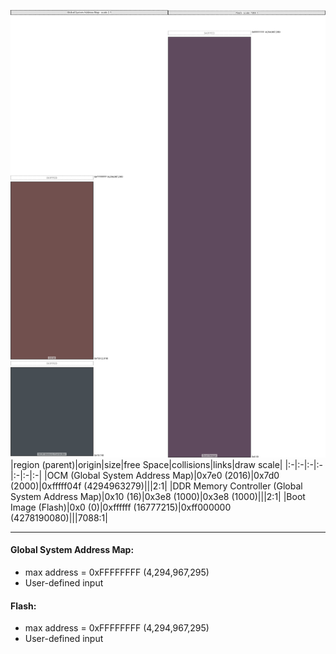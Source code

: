 ![memory map diagram](A5_region_freespace_exceeds_height-higher_maxaddress_set_diagram.png)
|region (parent)|origin|size|free Space|collisions|links|draw scale|
|:-|:-|:-|:-|:-|:-|:-|
|<span style='color:(67, 23, 20)'>OCM (Global System Address Map)</span>|0x7e0 (2016)|0x7d0 (2000)|0xfffff04f (4294963279)|||2:1|
|<span style='color:(9, 19, 26)'>DDR Memory Controller (Global System Address Map)</span>|0x10 (16)|0x3e8 (1000)|0x3e8 (1000)|||2:1|
|<span style='color:(42, 14, 41)'>Boot Image (Flash)</span>|0x0 (0)|0xffffff (16777215)|0xff000000 (4278190080)|||7088:1|

---
#### Global System Address Map:
- max address = 0xFFFFFFFF (4,294,967,295)
- User-defined input
#### Flash:
- max address = 0xFFFFFFFF (4,294,967,295)
- User-defined input